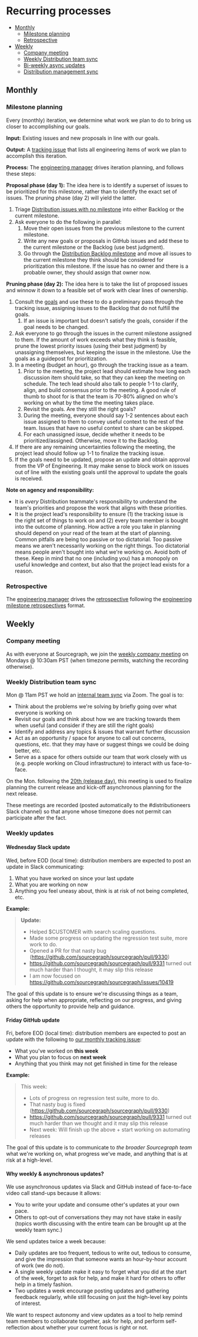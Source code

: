# Recurring processes

- [Monthly](#monthly)
  - [Milestone planning](#milestone-planning)
  - [Retrospective](#retrospective)
- [Weekly](#weekly)
  - [Company meeting](#company-meeting)
  - [Weekly Distribution team sync](#weekly-distribution-team-sync)
  - [Bi-weekly async updates](#bi-weekly-async-updates)
  - [Distribution management sync](#distribution-management-sync)

<!--

TODO(nick): Add process for setting, reviewing, and updating goals, and for making them per-team and not just company-wide.

-->

## Monthly

### Milestone planning

Every (monthly) iteration, we determine what work we plan to do to bring us closer to accomplishing
our goals.

**Input:** Existing issues and new proposals in line with our goals.

**Output:** A [tracking issue](../tracking_issues.md) that lists all engineering items of work we plan to accomplish this iteration.

**Process:** The [engineering manager](../roles.md#engineering-manager) drives iteration planning, and follows
these steps:

**Proposal phase (day 1):** The idea here is to identify a superset of issues to be prioritized for
this milestone, rather than to identify the exact set of issues. The pruning phase (day 2) will
yield the latter.

1. Triage [Distribution issues with no
   milestone](https://github.com/sourcegraph/sourcegraph/issues?q=is%3Aopen+is%3Aissue+archived%3Afalse+no%3Amilestone+label%3Ateam%2Fdistribution)
   into either Backlog or the current milestone.
1. Ask everyone to do the following in parallel:
   1. Move their open issues from the previous milestone to the current milestone.
   1. Write any new goals or proposals in GitHub issues and add these to the current milestone or
      the Backlog (use best judgment).
   1. Go through the [Distribution Backlog
      milestone](https://github.com/issues?q=is%3Aopen+is%3Aissue+archived%3Afalse+milestone%3Abacklog+label%3Ateam%2Fdistribution)
      and move all issues to the current milestone they think should be considered for
      prioritization this milestone. If the issue has no owner and there is a probable owner, they
      should assign that owner now.

**Pruning phase (day 2):** The idea here is to take the list of proposed issues and winnow it down to a
feasible set of work with clear lines of ownership.

1. Consult the [goals](../../../company/goals/index.md) and use these to do a preliminary pass through the tracking issue,
   assigning issues to the Backlog that do not fulfill the goals.<br>
   1. If an issue is important but doesn't satisfy the goals, consider if the goal needs to be changed.
1. Ask everyone to go through the issues in the current milestone assigned to them. If the amount of
   work exceeds what they think is feasible, prune the lowest priority issues (using their best
   judgment) by unassigning themselves, but keeping the issue in the milestone. Use the goals as a
   guidepost for prioritization.
1. In a meeting (budget an hour), go through the tracking issue as a team.
   1. Prior to the meeting, the project lead should estimate how long each discussion item should
      take, so that they can keep the meeting on schedule. The tech lead should also talk to people
      1-1 to clarify, align, and build consensus prior to the meeting. A good rule of thumb to shoot
      for is that the team is 70-80% aligned on who's working on what by the time the meeting takes
      place.
   1. Revisit the goals. Are they still the right goals?
   1. During the meeting, everyone should say 1-2 sentences about each issue assigned to them to
      convey useful context to the rest of the team. Issues that have no useful context to share can
      be skipped.
   1. For each unassigned issue, decide whether it needs to be prioritized/assigned. Otherwise, move
      it to the Backlog.
1. If there are any remaining uncertainties following the meeting, the project lead should follow up
   1-1 to finalize the tracking issue.
1. If the goals need to be updated, propose an update and obtain approval from the VP of
   Engineering. It may make sense to block work on issues out of line with the existing goals until
   the approval to update the goals is received.

**Note on agency and responsibility:**

* It is *every* Distribution teammate's responsibility to understand the team's priorities and propose
  the work that aligns with these priorities.
* It is the project lead's responsibility to ensure (1) the tracking issue is the right set of
  things to work on and (2) every team member is bought into the outcome of planning. How active a
  role you take in planning should depend on your read of the team at the start of planning. Common
  pitfalls are being too passive or too dictatorial. Too passive means we aren't necessarily working
  on the right things. Too dictatorial means people aren't bought into what we're working on. Avoid
  both of these. Keep in mind that no one (including you) has a monopoly on useful knowledge and
  context, but also that the project lead exists for a reason.

### Retrospective

The [engineering manager](../roles.md#engineering-manager) drives the [retrospective](../../../retrospectives/index.md) following the [engineering milestone retrospectives](../../../retrospectives/index.md#engineering-milestone-retrospectives) format.

## Weekly

### Company meeting

As with everyone at Sourcegraph, we join the [weekly company meeting](https://about.sourcegraph.com/handbook/communication/company_meeting) on Mondays @ 10:30am PST (when timezone permits, watching the recording otherwise).

### Weekly Distribution team sync

Mon @ 11am PST we hold an [internal
team sync](https://docs.google.com/document/d/1otP6F8qfm2yNOW1hjTszkkuiYF1MGp31s5ATeA76ij4/edit) via Zoom. The goal is to:

- Think about the problems we're solving by briefly going over what everyone is working on
- Revisit our goals and think about how we are tracking towards them when useful (and consider if they are still the right goals)
- Identify and address any topics & issues that warrant further discussion
- Act as an opportunity / space for anyone to call out concerns, questions, etc. that they may have or suggest things we could be doing better, etc.
- Serve as a space for others outside our team that work closely with us (e.g. people working on Cloud infrastructure) to interact with us face-to-face.


On the Mon. following the [20th (release day)](../releases/index.md), this meeting is used to finalize planning the current release and kick-off asynchronous planning for the next release.

These meetings are recorded (posted automatically to the #distributioneers Slack channel) so that anyone whose timezone does not permit can participate after the fact.

### Weekly updates

#### Wednesday Slack update

Wed, before EOD (local time): distribution members are expected to post an update in Slack communicating:

1. What you have worked on since your last update
2. What you are working on now
3. Anything you feel uneasy about, think is at risk of not being completed, etc.

**Example:**

> **Update:**
>
> * Helped $CUSTOMER with search scaling questions.
> * Made some progress on updating the regression test suite, more work to do.
> * Opened a PR for that nasty bug (https://github.com/sourcegraph/sourcegraph/pull/9330)
> * https://github.com/sourcegraph/sourcegraph/pull/9331 turned out much harder than I thought, it may slip this release
> * I am now focused on https://github.com/sourcegraph/sourcegraph/issues/10419

The goal of this update is to ensure we're discussing things as a team, asking for help when appropriate, reflecting on our progress, and giving others the opportunity to provide help and guidance.

#### Friday GitHub update

Fri, before EOD (local time): distribution members are expected to post an update with the following to [our monthly tracking issue](https://github.com/sourcegraph/sourcegraph/issues?q=is%3Aissue+is%3Aopen+label%3Ateam%2Fdistribution+label%3Atracking+Distribution):

- What you've worked on **this week**
- What you plan to focus on **next week**
- Anything that you think may not get finished in time for the release

**Example:**

> This week:
>
> * Lots of progress on regression test suite, more to do.
> * That nasty bug is fixed (https://github.com/sourcegraph/sourcegraph/pull/9330)
> * https://github.com/sourcegraph/sourcegraph/pull/9331 turned out much harder than we thought and it may slip this release
> * Next week: Will finish up the above + start working on automating releases

The goal of this update is to communicate to _the broader Sourcegraph team_ what we're working on, what progress we've made, and anything that is at risk at a high-level.

#### Why weekly & asynchronous updates?

We use asynchronous updates via Slack and GitHub instead of face-to-face video call stand-ups because it allows:

- You to write your update and consume other's updates at your own pace.
- Others to opt-out of conversations they may not have stake in easily (topics worth discussing with the entire team can be brought up at the weekly team sync.)

We send updates twice a week because:

- Daily updates are too frequent, tedious to write out, tedious to consume, and give the impression that someone wants an hour-by-hour account of work (we do not).
- A single weekly update make it easy to forget what you did at the start of the week, forget to ask for help, and make it hard for others to offer help in a timely fashion.
- Two updates a week encourage posting updates and gathering feedback regularly, while still focusing on just the high-level key points of interest.

We want to respect autonomy and view updates as a tool to help remind team members to collaborate together, ask for help, and perform self-reflection about whether your current focus is right or not.
